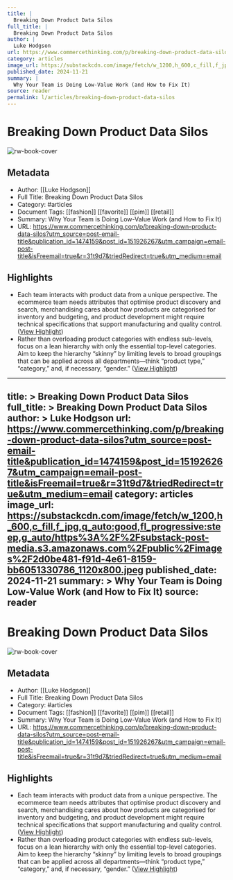 ```yaml
---
title: |
  Breaking Down Product Data Silos
full_title: |
  Breaking Down Product Data Silos
author: |
  Luke Hodgson
url: https://www.commercethinking.com/p/breaking-down-product-data-silos?utm_source=post-email-title&publication_id=1474159&post_id=151926267&utm_campaign=email-post-title&isFreemail=true&r=31t9d7&triedRedirect=true&utm_medium=email
category: articles
image_url: https://substackcdn.com/image/fetch/w_1200,h_600,c_fill,f_jpg,q_auto:good,fl_progressive:steep,g_auto/https%3A%2F%2Fsubstack-post-media.s3.amazonaws.com%2Fpublic%2Fimages%2F2d0be481-f91d-4e61-8159-bb6051330786_1120x800.jpeg
published_date: 2024-11-21
summary: |
  Why Your Team is Doing Low-Value Work (and How to Fix It)
source: reader
permalink: l/articles/breaking-down-product-data-silos
---
```

# Breaking Down Product Data Silos

![rw-book-cover](https://substackcdn.com/image/fetch/w_1200,h_600,c_fill,f_jpg,q_auto:good,fl_progressive:steep,g_auto/https%3A%2F%2Fsubstack-post-media.s3.amazonaws.com%2Fpublic%2Fimages%2F2d0be481-f91d-4e61-8159-bb6051330786_1120x800.jpeg)

## Metadata
- Author: [[Luke Hodgson]]
- Full Title: Breaking Down Product Data Silos
- Category: #articles
- Document Tags: [[fashion]] [[favorite]] [[pim]] [[retail]] 
- Summary: Why Your Team is Doing Low-Value Work (and How to Fix It)
- URL: https://www.commercethinking.com/p/breaking-down-product-data-silos?utm_source=post-email-title&publication_id=1474159&post_id=151926267&utm_campaign=email-post-title&isFreemail=true&r=31t9d7&triedRedirect=true&utm_medium=email

## Highlights
- Each team interacts with product data from a unique perspective. The ecommerce team needs attributes that optimise product discovery and search, merchandising cares about how products are categorised for inventory and budgeting, and product development might require technical specifications that support manufacturing and quality control. ([View Highlight](https://read.readwise.io/read/01jdkxvrd9yngpcw8n5wnavaq5))
- Rather than overloading product categories with endless sub-levels, focus on a lean hierarchy with only the essential top-level categories. Aim to keep the hierarchy “skinny” by limiting levels to broad groupings that can be applied across all departments—think “product type,” “category,” and, if necessary, “gender.” ([View Highlight](https://read.readwise.io/read/01jdkxy7mxa2742ccaf84smnz5))


---
title: >
  Breaking Down Product Data Silos
full_title: >
  Breaking Down Product Data Silos
author: >
  Luke Hodgson
url: https://www.commercethinking.com/p/breaking-down-product-data-silos?utm_source=post-email-title&publication_id=1474159&post_id=151926267&utm_campaign=email-post-title&isFreemail=true&r=31t9d7&triedRedirect=true&utm_medium=email
category: articles
image_url: https://substackcdn.com/image/fetch/w_1200,h_600,c_fill,f_jpg,q_auto:good,fl_progressive:steep,g_auto/https%3A%2F%2Fsubstack-post-media.s3.amazonaws.com%2Fpublic%2Fimages%2F2d0be481-f91d-4e61-8159-bb6051330786_1120x800.jpeg
published_date: 2024-11-21
summary: >
  Why Your Team is Doing Low-Value Work (and How to Fix It)
source: reader
---
# Breaking Down Product Data Silos

![rw-book-cover](https://substackcdn.com/image/fetch/w_1200,h_600,c_fill,f_jpg,q_auto:good,fl_progressive:steep,g_auto/https%3A%2F%2Fsubstack-post-media.s3.amazonaws.com%2Fpublic%2Fimages%2F2d0be481-f91d-4e61-8159-bb6051330786_1120x800.jpeg)

## Metadata
- Author: [[Luke Hodgson]]
- Full Title: Breaking Down Product Data Silos
- Category: #articles
- Document Tags: [[fashion]] [[favorite]] [[pim]] [[retail]] 
- Summary: Why Your Team is Doing Low-Value Work (and How to Fix It)
- URL: https://www.commercethinking.com/p/breaking-down-product-data-silos?utm_source=post-email-title&publication_id=1474159&post_id=151926267&utm_campaign=email-post-title&isFreemail=true&r=31t9d7&triedRedirect=true&utm_medium=email

## Highlights
- Each team interacts with product data from a unique perspective. The ecommerce team needs attributes that optimise product discovery and search, merchandising cares about how products are categorised for inventory and budgeting, and product development might require technical specifications that support manufacturing and quality control. ([View Highlight](https://read.readwise.io/read/01jdkxvrd9yngpcw8n5wnavaq5))
- Rather than overloading product categories with endless sub-levels, focus on a lean hierarchy with only the essential top-level categories. Aim to keep the hierarchy “skinny” by limiting levels to broad groupings that can be applied across all departments—think “product type,” “category,” and, if necessary, “gender.” ([View Highlight](https://read.readwise.io/read/01jdkxy7mxa2742ccaf84smnz5))


